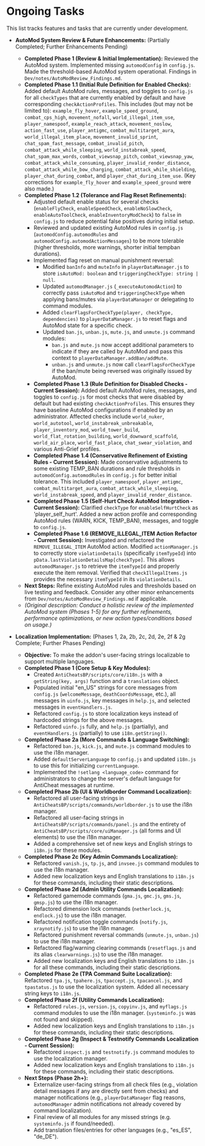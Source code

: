 # Ongoing Tasks

This list tracks features and tasks that are currently under development.

*   **AutoMod System Review & Future Enhancements:** (Partially Completed; Further Enhancements Pending)
    *   **Completed Phase 1 (Review & Initial Implementation):** Reviewed the AutoMod system. Implemented missing `automodConfig` in `config.js`. Made the threshold-based AutoMod system operational. Findings in `Dev/notes/AutoModReview_Findings.md`.
    *   **Completed Phase 1.1 (Initial Rule Definition for Enabled Checks):** Added default AutoMod rules, messages, and toggles to `config.js` for all `checkTypes` that are currently enabled by default and have corresponding `checkActionProfiles`. This includes (but may not be limited to): `example_fly_hover`, `example_speed_ground`, `combat_cps_high`, `movement_nofall`, `world_illegal_item_use`, `player_namespoof`, `example_reach_attack`, `movement_noslow`, `action_fast_use`, `player_antigmc`, `combat_multitarget_aura`, `world_illegal_item_place`, `movement_invalid_sprint`, `chat_spam_fast_message`, `combat_invalid_pitch`, `combat_attack_while_sleeping`, `world_instabreak_speed`, `chat_spam_max_words`, `combat_viewsnap_pitch`, `combat_viewsnap_yaw`, `combat_attack_while_consuming`, `player_invalid_render_distance`, `combat_attack_while_bow_charging`, `combat_attack_while_shielding`, `player_chat_during_combat`, and `player_chat_during_item_use`. (Key corrections for `example_fly_hover` and `example_speed_ground` were also made.)
    *   **Completed Phase 1.2 (Tolerance and Flag Reset Refinements):**
        *   Adjusted default enable status for several checks (`enableFlyCheck`, `enableSpeedCheck`, `enableNoSlowCheck`, `enableAutoToolCheck`, `enableInventoryModCheck`) to `false` in `config.js` to reduce potential false positives during initial setup.
        *   Reviewed and updated existing AutoMod rules in `config.js` (`automodConfig.automodRules` and `automodConfig.automodActionMessages`) to be more tolerable (higher thresholds, more warnings, shorter initial tempban durations).
        *   Implemented flag reset on manual punishment reversal:
            *   Modified `banInfo` and `muteInfo` in `playerDataManager.js` to store `isAutoMod: boolean` and `triggeringCheckType: string | null`.
            *   Updated `automodManager.js` (`_executeAutomodAction`) to correctly pass `isAutoMod` and `triggeringCheckType` when applying bans/mutes via `playerDataManager` or delegating to command modules.
            *   Added `clearFlagsForCheckType(player, checkType, dependencies)` to `playerDataManager.js` to reset flags and AutoMod state for a specific check.
            *   Updated `ban.js`, `unban.js`, `mute.js`, and `unmute.js` command modules:
                *   `ban.js` and `mute.js` now accept additional parameters to indicate if they are called by AutoMod and pass this context to `playerDataManager.addBan/addMute`.
                *   `unban.js` and `unmute.js` now call `clearFlagsForCheckType` if the ban/mute being reversed was originally issued by AutoMod.
        *   **Completed Phase 1.3 (Rule Definition for Disabled Checks - Current Session):** Added default AutoMod rules, messages, and toggles to `config.js` for most checks that were disabled by default but had existing `checkActionProfiles`. This ensures they have baseline AutoMod configurations if enabled by an administrator. Affected checks include `world_nuker`, `world_autotool`, `world_instabreak_unbreakable`, `player_inventory_mod`, `world_tower_build`, `world_flat_rotation_building`, `world_downward_scaffold`, `world_air_place`, `world_fast_place`, `chat_swear_violation`, and various Anti-Grief profiles.
        *   **Completed Phase 1.4 (Conservative Refinement of Existing Rules - Current Session):** Made conservative adjustments to some existing TEMP_BAN durations and rule thresholds in `automodConfig.automodRules` in `config.js` for better initial tolerance. This included `player_namespoof`, `player_antigmc`, `combat_multitarget_aura`, `combat_attack_while_sleeping`, `world_instabreak_speed`, and `player_invalid_render_distance`.
        *   **Completed Phase 1.5 (Self-Hurt Check AutoMod Integration - Current Session):** Clarified `checkType` for `enableSelfHurtCheck` as 'player_self_hurt'. Added a new action profile and corresponding AutoMod rules (WARN, KICK, TEMP_BAN), messages, and toggle to `config.js`.
        *   **Completed Phase 1.6 (REMOVE_ILLEGAL_ITEM Action Refactor - Current Session):** Investigated and refactored the `REMOVE_ILLEGAL_ITEM` AutoMod action. Modified `actionManager.js` to correctly store `violationDetails` (specifically `itemTypeId`) into `pData.lastViolationDetailsMap[checkType]`. This allows `automodManager.js` to retrieve the `itemTypeId` and properly execute the item removal. Verified that `checkIllegalItems.js` provides the necessary `itemTypeId` in its `violationDetails`.
    *   **Next Steps:** Refine existing AutoMod rules and thresholds based on live testing and feedback. Consider any other minor enhancements from `Dev/notes/AutoModReview_Findings.md` if applicable.
    *   *(Original description: Conduct a holistic review of the implemented AutoMod system (Phases 1-5) for any further refinements, performance optimizations, or new action types/conditions based on usage.)*

*   **Localization Implementation:** (Phases 1, 2a, 2b, 2c, 2d, 2e, 2f & 2g Complete; Further Phases Pending)
    *   **Objective:** To make the addon's user-facing strings localizable to support multiple languages.
    *   **Completed Phase 1 (Core Setup & Key Modules):**
        *   Created `AntiCheatsBP/scripts/core/i18n.js` with a `getString(key, args)` function and a `translations` object.
        *   Populated initial "en_US" strings for core messages from `config.js` (`welcomeMessage`, `deathCoordsMessage`, etc.), all messages in `uinfo.js`, key messages in `help.js`, and selected messages in `eventHandlers.js`.
        *   Refactored `config.js` to store localization keys instead of hardcoded strings for the above messages.
        *   Refactored `uinfo.js` fully, and `help.js` (partially), and `eventHandlers.js` (partially) to use `i18n.getString()`.
    *   **Completed Phase 2a (More Commands & Language Switching):**
        *   Refactored `ban.js`, `kick.js`, and `mute.js` command modules to use the i18n manager.
        *   Added `defaultServerLanguage` to `config.js` and updated `i18n.js` to use this for initializing `currentLanguage`.
        *   Implemented the `!setlang <language_code>` command for administrators to change the server's default language for AntiCheat messages at runtime.
    *   **Completed Phase 2b (UI & Worldborder Command Localization):**
        *   Refactored all user-facing strings in `AntiCheatsBP/scripts/commands/worldborder.js` to use the i18n manager.
        *   Refactored all user-facing strings in `AntiCheatsBP/scripts/commands/panel.js` and the entirety of `AntiCheatsBP/scripts/core/uiManager.js` (all forms and UI elements) to use the i18n manager.
        *   Added a comprehensive set of new keys and English strings to `i18n.js` for these modules.
    *   **Completed Phase 2c (Key Admin Commands Localization):**
        *   Refactored `vanish.js`, `tp.js`, and `invsee.js` command modules to use the i18n manager.
        *   Added new localization keys and English translations to `i18n.js` for these commands, including their static descriptions.
    *   **Completed Phase 2d (Admin Utility Commands Localization):**
        *   Refactored gamemode commands (`gma.js`, `gmc.js`, `gms.js`, `gmsp.js`) to use the i18n manager.
        *   Refactored dimension lock commands (`netherlock.js`, `endlock.js`) to use the i18n manager.
        *   Refactored notification toggle commands (`notify.js`, `xraynotify.js`) to use the i18n manager.
        *   Refactored punishment reversal commands (`unmute.js`, `unban.js`) to use the i18n manager.
        *   Refactored flag/warning clearing commands (`resetflags.js` and its alias `clearwarnings.js`) to use the i18n manager.
        *   Added new localization keys and English translations to `i18n.js` for all these commands, including their static descriptions.
    *   **Completed Phase 2e (TPA Command Suite Localization):** Refactored `tpa.js`, `tpahere.js`, `tpaccept.js`, `tpacancel.js`, and `tpastatus.js` to use the localization system. Added all necessary string keys to `i18n.js`.
    *   **Completed Phase 2f (Utility Commands Localization):**
        *   Refactored `rules.js`, `version.js`, `copyinv.js`, and `myflags.js` command modules to use the i18n manager. (`systeminfo.js` was not found and skipped).
        *   Added new localization keys and English translations to `i18n.js` for these commands, including their static descriptions.
    *   **Completed Phase 2g (Inspect & Testnotify Commands Localization - Current Session):**
        *   Refactored `inspect.js` and `testnotify.js` command modules to use the localization manager.
        *   Added new localization keys and English translations to `i18n.js` for these commands, including their static descriptions.
    *   **Next Steps (Phase 2h+):**
        *   Externalize user-facing strings from all check files (e.g., violation detail messages if any are directly sent from checks) and manager notifications (e.g., `playerDataManager` flag reasons, `automodManager` admin notifications not already covered by command localization).
        *   Final review of all modules for any missed strings (e.g. `systeminfo.js` if found/needed).
        *   Add translation files/entries for other languages (e.g., "es_ES", "de_DE").
